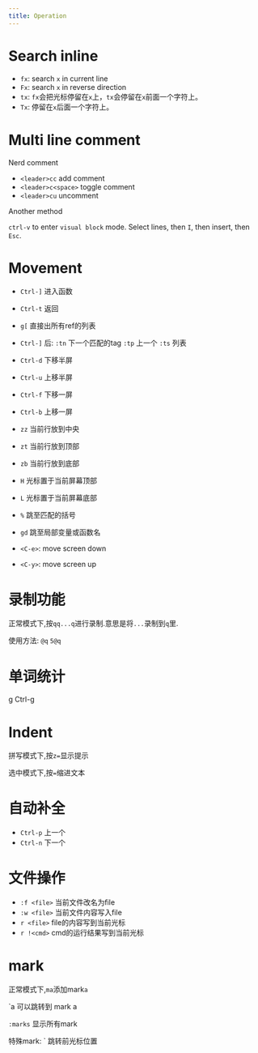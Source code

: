 ```yaml
---
title: Operation
---
```


Search inline
=============

* `fx`: search `x` in current line
* `Fx`: search `x` in reverse direction
* `tx`: `fx`会把光标停留在`x`上，`tx`会停留在`x`前面一个字符上。
* `Tx`: 停留在`x`后面一个字符上。

Multi line comment
==================

Nerd comment

* `<leader>cc` add comment
* `<leader>c<space>` toggle comment
* `<leader>cu` uncomment

Another method

`ctrl-v` to enter `visual block` mode.
Select lines, then `I`, then insert, then `Esc`.

Movement
========

* `Ctrl-]` 进入函数
* `Ctrl-t` 返回
* `g[` 直接出所有ref的列表
* `Ctrl-]` 后: `:tn` 下一个匹配的tag `:tp` 上一个 `:ts` 列表

* `Ctrl-d` 下移半屏
* `Ctrl-u` 上移半屏
* `Ctrl-f` 下移一屏
* `Ctrl-b` 上移一屏

* `zz` 当前行放到中央
* `zt` 当前行放到顶部
* `zb` 当前行放到底部

* `H` 光标置于当前屏幕顶部
* `L` 光标置于当前屏幕底部

* `%` 跳至匹配的括号
* `gd` 跳至局部变量或函数名

* `<C-e>`: move screen down
* `<C-y>`: move screen up

录制功能
=======

正常模式下,按`qq...q`进行录制.意思是将`...`录制到`q`里.

使用方法:
`@q` `5@q`

单词统计
=======

g Ctrl-g

Indent
======

拼写模式下,按`z=`显示提示

选中模式下,按`=`缩进文本

自动补全
=======

* `Ctrl-p` 上一个
* `Ctrl-n` 下一个

文件操作
=======

* `:f <file>` 当前文件改名为file
* `:w <file>` 当前文件内容写入file
* `r <file>` file的内容写到当前光标
* `r !<cmd>` cmd的运行结果写到当前光标

mark
====

正常模式下,`ma`添加mark`a`

`a 可以跳转到 mark a

`:marks` 显示所有mark

特殊mark: ` 跳转前光标位置
